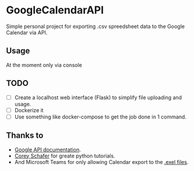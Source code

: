 # GoogleCalendarAPI

Simple personal project for exporting .csv spreedsheet data to the Google Calendar via API.

## Usage

At the moment only via console

## TODO

- [ ] Create a localhost web interface (Flask) to simplify file uploading and usage.
- [ ] Dockerize it
- [ ] Use something like docker-compose to get the job done in 1 command.

## Thanks to

- [Google API documentation](https://developers.google.com/calendar/concepts/events-calendars#calendar_and_calendar_list).
- [Corey Schafer](https://www.youtube.com/user/schafer5) for greate python tutorials.
- And Microsoft Teams for only allowing Calendar export to the [.exel files](https://support.office.com/en-us/article/export-or-print-a-schedule-in-shifts-2d03a869-ff12-418e-b71d-ce38ff6fbf2c).

